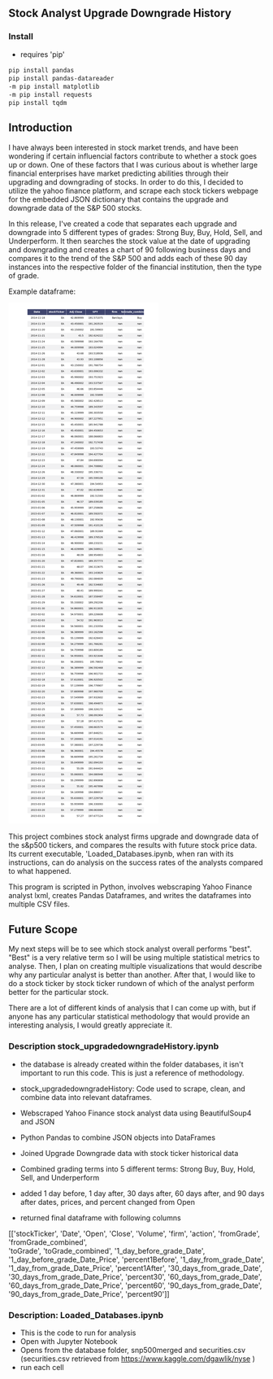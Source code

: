 ## Stock Analyst Upgrade Downgrade History

### Install

* requires 'pip' 

```
pip install pandas
pip install pandas-datareader
-m pip install matplotlib
-m pip install requests
pip install tqdm
```

## Introduction

I have always been interested in stock market trends, and have been wondering if certain influencial factors contribute to whether a stock goes up or down. One of these factors that I was curious about is whether large financial enterprises have market predicting abilities through their upgrading and downgrading of stocks. In order to do this, I decided to utilize the yahoo finance platform, and scrape each stock tickers webpage for the embedded JSON dictionary that contains the upgrade and downgrade data of the S&P 500 stocks.

In this release, I've created a code that separates each upgrade and downgrade into 5 different types of grades: Strong Buy, Buy, Hold, Sell, and Underperform. It then searches the stock value at the date of upgrading and downgrading and creates a chart of 90 following business days and compares it to the trend of the S&P 500 and adds each of these 90 day instances into the respective folder of the financial institution, then the type of grade. 

Example dataframe:

![image](EA.png)


This project combines stock analyst firms upgrade and downgrade data of the s&p500 tickers, and compares the results with future stock price data. Its current executable, 'Loaded_Databases.ipynb, when ran with its instructions, can do analysis on the success rates of the analysts compared to what happened.

This program is scripted in Python, involves webscraping Yahoo Finance analyst lxml, creates Pandas Dataframes, and writes the dataframes into multiple CSV files.

## Future Scope

My next steps will be to see which stock analyst overall performs "best". "Best" is a very relative term so I will be using multiple statistical metrics to analyse. Then, I plan on creating multiple visualizations that would describe why any particular analyst is better than another. After that, I would like to do a stock ticker by stock ticker rundown of which of the analyst perform better for the particular stock.

There are a lot of different kinds of analysis that I can come up with, but if anyone has any particular statistical methodology that would provide an interesting analysis, I would greatly appreciate it.

### Description stock_upgradedowngradeHistory.ipynb

* the database is already created within the folder databases, it isn't important to run this code. This is just a reference of methodology.

* stock_upgradedowngradeHistory: Code used to scrape, clean, and combine data into relevant dataframes.
* Webscraped Yahoo Finance stock analyst data using BeautifulSoup4 and JSON
* Python Pandas to combine JSON objects into DataFrames
* Joined Upgrade Downgrade data with stock ticker historical data
* Combined grading terms into 5 different terms: Strong Buy, Buy, Hold, Sell, and Underperform
* added 1 day before, 1 day after, 30 days after, 60 days after, and 90 days after dates, prices, and percent changed from Open

* returned final dataframe with following columns

[['stockTicker',
 'Date',
 'Open',
 'Close',
 'Volume',
 'firm',
 'action',
 'fromGrade',
 'fromGrade_combined',          
 'toGrade',
 'toGrade_combined',
 '1_day_before_grade_Date',
 '1_day_before_grade_Date_Price',
 'percent1Before',
 '1_day_from_grade_Date',
 '1_day_from_grade_Date_Price',
 'percent1After',
 '30_days_from_grade_Date',
 '30_days_from_grade_Date_Price',
 'percent30',
 '60_days_from_grade_Date',
 '60_days_from_grade_Date_Price',
 'percent60',
 '90_days_from_grade_Date',
 '90_days_from_grade_Date_Price',
 'percent90']]



### Description: Loaded_Databases.ipynb

* This is the code to run for analysis
* Open with Jupyter Notebook
* Opens from the database folder, snp500merged and securities.csv (securities.csv retrieved from https://www.kaggle.com/dgawlik/nyse )
* run each cell


